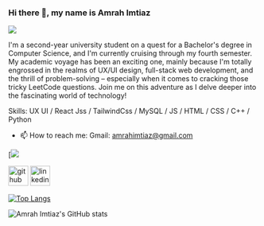 ### Hi there 👋, my name is Amrah Imtiaz
![](https://media.licdn.com/dms/image/D5616AQHeqwcvNFo2KQ/profile-displaybackgroundimage-shrink_350_1400/0/1690902196932?e=1699488000&v=beta&t=kqiDzR5vRsUk28yaTYdqafKxXe86WiGxnfqFegcYMU0)

 I'm a second-year university student on a quest for a Bachelor's degree in Computer Science, and I'm currently cruising through my fourth semester. My academic voyage has been an exciting one, mainly because I'm totally engrossed in the realms of UX/UI design, full-stack web development, and the thrill of problem-solving – especially when it comes to cracking those tricky LeetCode questions. Join me on this adventure as I delve deeper into the fascinating world of technology!

Skills: UX UI / React Jss / TailwindCss / MySQL / JS / HTML / CSS / C++ / Python



- 📫 How to reach me: Gmail: amrahimtiaz@gmail.com 

[<img src='https://mir-s3-cdn-cf.behance.net/projects/808/d98bb1177572279.Y3JvcCw4OTMsNjk5LDY0LDA.png'> 

[<img src='https://cdn.jsdelivr.net/npm/simple-icons@3.0.1/icons/github.svg' alt='github' height='40'>](https://github.com/AmrahImtiaz)  [<img src='https://cdn.jsdelivr.net/npm/simple-icons@3.0.1/icons/linkedin.svg' alt='linkedin' height='40'>](https://www.linkedin.com/in/https://www.linkedin.com/in/amrahimtiaz//)  

[![Top Langs](https://github-readme-stats.vercel.app/api/top-langs/?username=AmrahImtiaz)](https://github.com/anuraghazra/github-readme-stats)



![Amrah Imtiaz's GitHub stats](https://github-readme-stats.vercel.app/api?username=AmrahImtiaz&theme=outrun&show_icons=true)
